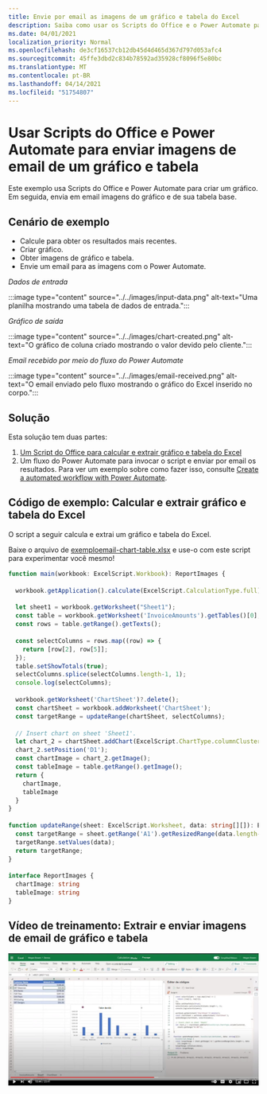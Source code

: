 ```yaml
---
title: Envie por email as imagens de um gráfico e tabela do Excel
description: Saiba como usar os Scripts do Office e o Power Automate para extrair e enviar por email as imagens de um gráfico e tabela do Excel.
ms.date: 04/01/2021
localization_priority: Normal
ms.openlocfilehash: de3cf16537cb12db45d4d465d367d797d053afc4
ms.sourcegitcommit: 45ffe3dbd2c834b78592ad35928cf8096f5e80bc
ms.translationtype: MT
ms.contentlocale: pt-BR
ms.lasthandoff: 04/14/2021
ms.locfileid: "51754807"
---
```

# <a name="use-office-scripts-and-power-automate-to-email-images-of-a-chart-and-table"></a>Usar Scripts do Office e Power Automate para enviar imagens de email de um gráfico e tabela

Este exemplo usa Scripts do Office e Power Automate para criar um gráfico. Em seguida, envia em email imagens do gráfico e de sua tabela base.

## <a name="example-scenario"></a>Cenário de exemplo

* Calcule para obter os resultados mais recentes.
* Criar gráfico.
* Obter imagens de gráfico e tabela.
* Envie um email para as imagens com o Power Automate.

_Dados de entrada_

:::image type="content" source="../../images/input-data.png" alt-text="Uma planilha mostrando uma tabela de dados de entrada.":::

_Gráfico de saída_

:::image type="content" source="../../images/chart-created.png" alt-text="O gráfico de coluna criado mostrando o valor devido pelo cliente.":::

_Email recebido por meio do fluxo do Power Automate_

:::image type="content" source="../../images/email-received.png" alt-text="O email enviado pelo fluxo mostrando o gráfico do Excel inserido no corpo.":::

## <a name="solution"></a>Solução

Esta solução tem duas partes:

1. [Um Script do Office para calcular e extrair gráfico e tabela do Excel](#sample-code-calculate-and-extract-excel-chart-and-table)
1. Um fluxo do Power Automate para invocar o script e enviar por email os resultados. Para ver um exemplo sobre como fazer isso, consulte [Create a automated workflow with Power Automate](../../tutorials/excel-power-automate-returns.md#create-an-automated-workflow-with-power-automate).

## <a name="sample-code-calculate-and-extract-excel-chart-and-table"></a>Código de exemplo: Calcular e extrair gráfico e tabela do Excel

O script a seguir calcula e extrai um gráfico e tabela do Excel.

Baixe o arquivo de <a href="email-chart-table.xlsx"> exemploemail-chart-table.xlsx</a> e use-o com este script para experimentar você mesmo!

```TypeScript
function main(workbook: ExcelScript.Workbook): ReportImages {

  workbook.getApplication().calculate(ExcelScript.CalculationType.full);
  
  let sheet1 = workbook.getWorksheet("Sheet1");
  const table = workbook.getWorksheet('InvoiceAmounts').getTables()[0];
  const rows = table.getRange().getTexts();

  const selectColumns = rows.map((row) => {
    return [row[2], row[5]];
  });
  table.setShowTotals(true);
  selectColumns.splice(selectColumns.length-1, 1);
  console.log(selectColumns);

  workbook.getWorksheet('ChartSheet')?.delete();
  const chartSheet = workbook.addWorksheet('ChartSheet');
  const targetRange = updateRange(chartSheet, selectColumns);

  // Insert chart on sheet 'Sheet1'.
  let chart_2 = chartSheet.addChart(ExcelScript.ChartType.columnClustered, targetRange);
  chart_2.setPosition('D1');
  const chartImage = chart_2.getImage();
  const tableImage = table.getRange().getImage();
  return {
    chartImage,
    tableImage
  }
}

function updateRange(sheet: ExcelScript.Worksheet, data: string[][]): ExcelScript.Range {
  const targetRange = sheet.getRange('A1').getResizedRange(data.length-1, data[0].length-1);
  targetRange.setValues(data);
  return targetRange;
}

interface ReportImages {
  chartImage: string
  tableImage: string
}
```

## <a name="training-video-extract-and-email-images-of-chart-and-table"></a>Vídeo de treinamento: Extrair e enviar imagens de email de gráfico e tabela

[![Assista ao vídeo passo a passo sobre como extrair e enviar imagens de email de gráfico e tabela](../../images/charts-image-vid.jpg)](https://youtu.be/152GJyqc-Kw "Vídeo passo a passo sobre como extrair e enviar imagens de email de gráfico e tabela")
